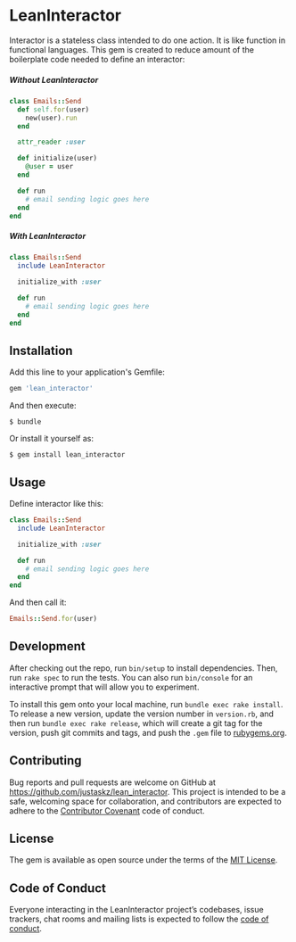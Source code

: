 # LeanInteractor

Interactor is a stateless class intended to do one action. It is like function in functional languages. This gem is created to reduce amount of the boilerplate code needed to define an interactor:

##### Without LeanInteractor
```ruby
class Emails::Send
  def self.for(user)
    new(user).run
  end

  attr_reader :user

  def initialize(user)
    @user = user
  end

  def run
    # email sending logic goes here
  end
end
```

##### With LeanInteractor
```ruby
class Emails::Send
  include LeanInteractor

  initialize_with :user

  def run
    # email sending logic goes here
  end
end
```

## Installation

Add this line to your application's Gemfile:

```ruby
gem 'lean_interactor'
```

And then execute:

    $ bundle

Or install it yourself as:

    $ gem install lean_interactor

## Usage

Define interactor like this:

```ruby
class Emails::Send
  include LeanInteractor

  initialize_with :user

  def run
    # email sending logic goes here
  end
end
```

And then call it:
```ruby
Emails::Send.for(user)
```

## Development

After checking out the repo, run `bin/setup` to install dependencies. Then, run `rake spec` to run the tests. You can also run `bin/console` for an interactive prompt that will allow you to experiment.

To install this gem onto your local machine, run `bundle exec rake install`. To release a new version, update the version number in `version.rb`, and then run `bundle exec rake release`, which will create a git tag for the version, push git commits and tags, and push the `.gem` file to [rubygems.org](https://rubygems.org).

## Contributing

Bug reports and pull requests are welcome on GitHub at https://github.com/justaskz/lean_interactor. This project is intended to be a safe, welcoming space for collaboration, and contributors are expected to adhere to the [Contributor Covenant](http://contributor-covenant.org) code of conduct.

## License

The gem is available as open source under the terms of the [MIT License](https://opensource.org/licenses/MIT).

## Code of Conduct

Everyone interacting in the LeanInteractor project’s codebases, issue trackers, chat rooms and mailing lists is expected to follow the [code of conduct](https://github.com/justaskz/lean_interactor/blob/master/CODE_OF_CONDUCT.md).
